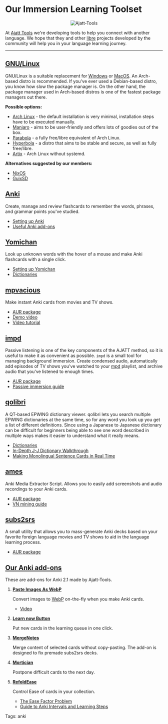 # Our Immersion Learning Toolset

<p align="center"><img alt="Ajatt-Tools" class="shadow" src="https://avatars.githubusercontent.com/u/69172625?s=200&v=4"></p>

At
[Ajatt Tools](https://github.com/Ajatt-Tools)
we're developing tools to help you connect with another language.
We hope that they and other
[libre](https://www.gnu.org/philosophy/free-sw.html)
projects developed by the community will help you in your language learning journey.

****

## [GNU/Linux](https://www.gnu.org/gnu/about-gnu.html)

GNU/Linux is a suitable replacement for
[Windows](https://www.gnu.org/proprietary/malware-microsoft.html)
or
[MacOS](https://www.gnu.org/proprietary/malware-apple.html).
An Arch-based distro is recommended.
If you've ever used a Debian-based distro, you know how slow the package manager is.
On the other hand, the package manager used in Arch-based distros
is one of the fastest package managers out there.

**Possible options:**
* [Arch Linux](https://archlinux.org/) - the default installation is very minimal,
installation steps have to be executed manually.
* [Manjaro](https://manjaro.org/) - aims to be user-friendly and offers lots of goodies out of the box.
* [Parabola](https://www.parabola.nu/) - a fully free/libre equivalent of Arch Linux.
* [Hyperbola](https://www.hyperbola.info/) - a distro that aims to be stable and secure,
as well as fully free/libre.
* [Artix](https://artixlinux.org/) - Arch Linux without systemd.

**Alternatives suggested by our members:**

* [NixOS](https://nixos.org/)
* [GuixSD](https://guix.gnu.org/)

## [Anki](https://wiki.archlinux.org/index.php/Anki)

Create, manage and review flashcards
to remember the words, phrases, and grammar points
you've studied.

* [Setting up Anki](setting-up-anki.html)
* [Useful Anki add-ons](useful-anki-add-ons-for-japanese.html)

## [Yomichan](https://foosoft.net/projects/yomichan/)

Look up unknown words with the hover of a mouse
and make Anki flashcards with a single click.

* [Setting up Yomichan](setting-up-yomichan.html)
* [Dictionaries](yomichan-and-epwing-dictionaries.html)

## [mpvacious](https://github.com/Ajatt-Tools/mpvacious)

Make instant Anki cards from movies and TV shows.

* [AUR package](https://aur.archlinux.org/packages/mpv-mpvacious/)
* [Demo video](https://youtu.be/vU85ramvyo4)
* [Video tutorial](https://youtu.be/tkFxnY0mehE)

## [impd](https://github.com/Ajatt-Tools/impd)

Passive listening is one of the key components of the AJATT method,
so it is useful to make it as convenient as possible.
`impd` is a small tool for managing background immersion.
Create condensed audio,
automatically add episodes of TV shows you've watched to your
[mpd](https://wiki.archlinux.org/index.php/Music_Player_Daemon)
playlist,
and archive audio that you've listened to enough times.

* [AUR package](https://aur.archlinux.org/packages/impd-git/)
* [Passive immersion guide](passive-listening.html)

## [qolibri](https://aur.archlinux.org/packages/qolibri/)

A QT-based EPWING dictionary viewer.
qolibri lets you search multiple EPWING dictionaries at the same time,
so for any word you look up you get a list of different definitions.
Since using a Japanese to Japanese dictionary can be difficult for beginners
being able to see one word described in multiple ways makes it easier
to understand what it really means.

* [Dictionaries](yomichan-and-epwing-dictionaries.html)
* [In-Depth J-J Dictionary Walkthrough](https://www.youtube.com/watch?v=D-AfT8XW63w)
* [Making Monolingual Sentence Cards in Real Time](https://www.youtube.com/watch?v=BzuLGmkihf4)

## [ames](https://github.com/Ajatt-Tools/ames)

Anki Media Extractor Script.
Allows you to easily add screenshots and audio recordings to your Anki cards.

* [AUR package](https://aur.archlinux.org/packages/ames/)
* [VN mining guide](https://gist.github.com/eshrh/5bbf4deab58fefdab9eacf77b450efc0)

## [subs2srs](http://subs2srs.sourceforge.net/)

A small utility that allows you to mass-generate Anki decks
based on your favorite foreign language movies and TV shows
to aid in the language learning process.

* [AUR package](https://aur.archlinux.org/packages/subs2srs/)

## [Our Anki add-ons](https://ankiweb.net/shared/byauthor/1151815987)

These are add-ons for Anki 2.1 made by Ajatt-Tools.

1) **[Paste Images As WebP](https://ankiweb.net/shared/info/1151815987)**

	Convert images to
	[WebP](https://developers.google.com/speed/webp)
	on-the-fly when you make Anki cards.

	* [Video](https://www.youtube.com/watch?v=kEsIykks1WY)

1) **[Learn now Button](https://ankiweb.net/shared/info/1021636467)**

	Put new cards in the learning queue in one click.

1) **[MergeNotes](https://ankiweb.net/shared/info/1425504015)**

	Merge content of selected cards without copy-pasting.
	The add-on is designed to fix premade subs2srs decks.

1) **[Mortician](https://ankiweb.net/shared/info/1255924302)**

	Postpone difficult cards to the next day.

1) **[RefoldEase](https://ankiweb.net/shared/info/819023663)**

	Control Ease of cards in your collection.

	* [The Ease Factor Problem](https://archive.md/4RJcr)
	* [Guide to Anki Intervals and Learning Steps](https://youtu.be/1XaJjbCSXT0)

Tags: anki
